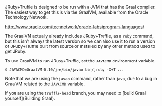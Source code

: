 JRuby+Truffle is designed to be run with a JVM that has the Graal compiler. The easiest way to get this is via the GraalVM, available from the Oracle Technology Network.

http://www.oracle.com/technetwork/oracle-labs/program-languages/

The GraalVM actually already includes JRuby+Truffle, as a `ruby` command, but this isn't always the latest version so we can also use it to run a version of JRuby+Truffle built from source or installed by any other method used to get JRuby.

To use GraalVM to run JRuby+Truffle, set the `JAVACMD` environment variable.

```
$ JAVACMD=GraalVM-0.10/jre/bin/javao bin/jruby -X+T ...
```

Note that we are using the `javao` command, rather than `java`, due to a bug in GraalVM related to the `JAVACMD` variable.

If you are using the `truffle-head` branch, you may need to [build Graal yourself](Building Graal).